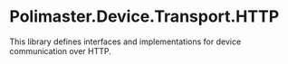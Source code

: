 # Polimaster.Device.Transport.HTTP

This library defines interfaces and implementations for device communication over HTTP.